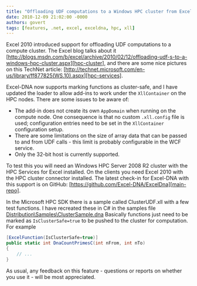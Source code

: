```yaml
---
title: "Offloading UDF computations to a Windows HPC cluster from Excel 2010"
date: 2010-12-09 21:02:00 -0000
authors: govert
tags: [features, .net, excel, exceldna, hpc, xll]
---
```

Excel 2010 introduced support for offloading UDF computations to a compute cluster. The Excel blog talks about it [http://blogs.msdn.com/b/excel/archive/2010/02/12/offloading-udf-s-to-a-windows-hpc-cluster.aspx][hpc-cluster], and there are some nice pictures on this TechNet article: [http://technet.microsoft.com/en-us/library/ff877825(WS.10).aspx][hpc-services].

Excel-DNA now supports marking functions as cluster-safe, and I have updated the loader to allow add-ins to work under the `XllContainer` on the HPC nodes. There are some issues to be aware of:

* The add-in does not create its own `AppDomain` when running on the compute node. One consequence is that no custom `.xll.config` file is used; configuration entries need to be set in the `XllContainer` configuration setup.
* There are some limitations on the size of array data that can be passed to and from UDF calls - this limit is probably configurable in the WCF service.
* Only the 32-bit host is currently supported.

To test this you will need an Windows HPC Server 2008 R2 cluster with the HPC Services for Excel installed. On the clients you need Excel 2010 with the HPC cluster connector installed. The latest check-in for Excel-DNA with this support is on GitHub: [https://github.com/Excel-DNA/ExcelDna][main-repo].

In the Microsoft HPC SDK there is a sample called ClusterUDF.xll with a few test functions. I have recreated these in C# in the samples file [Distribution\Samples\ClusterSample.dna][cluster-sample] Basically functions just need to be marked as `IsClusterSafe=true` to be pushed to the cluster for computation. For example

```csharp
[ExcelFunction(IsClusterSafe=true)]
public static int DnaCountPrimesC(int nFrom, int nTo)
{
    // ...
}
```

As usual, any feedback on this feature - questions or reports on whether you use it - will be most appreciated.

[hpc-cluster]: http://blogs.msdn.com/b/excel/archive/2010/02/12/offloading-udf-s-to-a-windows-hpc-cluster.aspx
[hpc-services]: http://technet.microsoft.com/en-us/library/ff877825(WS.10).aspx
[main-repo]: https://github.com/Excel-DNA/ExcelDna
[cluster-sample]: https://github.com/Excel-DNA/ExcelDna/blob/master/Distribution/Samples/ClusterSample.dna